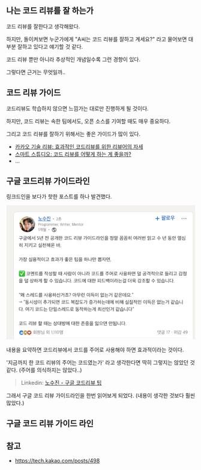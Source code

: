 ## 나는 코드 리뷰를 잘 하는가

코드 리뷰를 잘한다고 생각해왔다.

하지만, 돌이켜보면 누군가에게 "A씨는 코드 리뷰를 잘하고 계세요?" 라고 물어보면 대부분 잘하고 있다고 얘기할 것 같다.

코드 리뷰 뿐만 아니라 추상적인 개념일수록 그런 경향이 있다.

그렇다면 근거는 무엇일까..

## 코드 리뷰 가이드

코드리뷰도 학습하지 않으면 느낌가는 대로만 진행하게 될 것이다.

하지만, 코드 리뷰는 속한 팀에서도, 오픈 소스를 기여할 때도 매우 중요하다.

그리고 코드 리뷰를 잘하기 위해서는 좋은 가이드가 많이 있다.
- [카카오 기술 리뷰: 효과적인 코드리뷰를 위한 리뷰어의 자세](https://tech.kakao.com/posts/498)
- [스마트 스튜디오: 코드 리뷰를 어떻게 하는 게 좋을까?](https://smartstudio.tech/how-to-make-a-good-code-review/)
- ...

## 구글 코드리뷰 가이드라인

링크드인을 보다가 핫한 포스트를 하나 발견했다.

![img.png](img.png)

내용을 요약하면 코드리뷰에서 코드를 주어로 사용해야 하면 효과적이라는 것이다.

'지금까지 한 코드 리뷰의 주어는 코드였는가' 라고 생각한다면 딱히 그렇지는 않았던 것 같다. (주어를 의식하지는 않았다..)

> Linkedin: [노수진 - 구글 코드리뷰 팁](https://www.linkedin.com/posts/soojinro_%EA%B5%AC%EA%B8%80%EC%97%90%EC%84%9C-5%EB%85%84-%EC%A0%84-%EA%B3%B5%EA%B0%9C%ED%95%9C-%EC%BD%94%EB%93%9C-%EB%A6%AC%EB%B7%B0-%EA%B0%80%EC%9D%B4%EB%93%9C%EB%9D%BC%EC%9D%B8%EC%9D%84-%EC%A0%95%EB%A7%90-%EA%BC%BC%EA%BC%BC%ED%9E%88-%EC%97%AC%EB%9F%AC%EB%B2%88-%EC%9D%BD%EA%B3%A0-activity-7303196418125582336-WsCK?utm_source=social_share_send&utm_medium=member_desktop_web&rcm=ACoAADcQiTIBCwBEJFXNZN9NJHm2Li1fmkQVzvc)

그래서 구글 코드 리뷰 가이드라인을 한번 읽어보게 되었다. (내용이 생각한 것보다 훨씬 많았다.)

## 구글 코드 리뷰 가이드 라인

## 참고

- https://tech.kakao.com/posts/498
